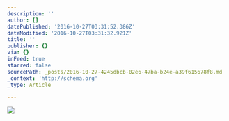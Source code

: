 ```yaml
---
description: ''
author: []
datePublished: '2016-10-27T03:31:52.386Z'
dateModified: '2016-10-27T03:31:32.921Z'
title: ''
publisher: {}
via: {}
inFeed: true
starred: false
sourcePath: _posts/2016-10-27-4245dbcb-02e6-47ba-b24e-a39f615678f8.md
_context: 'http://schema.org'
_type: Article

---
```

![](https://the-grid-user-content.s3-us-west-2.amazonaws.com/f4b28c42-ee3f-421a-9222-d844e319b3d7.jpg)